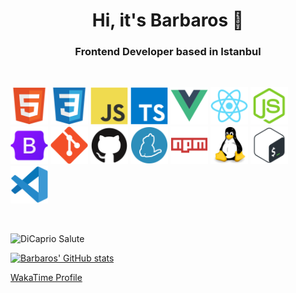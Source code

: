 <h1 align="center"> Hi, it's Barbaros 👋 </h1>
<h3 align="center"> Frontend Developer based in Istanbul</h3>
<br />

<p align="left">
<img src="https://raw.githubusercontent.com/devicons/devicon/master/icons/html5/html5-original.svg" alt="HTML5" width="60" height="60" />&nbsp;<img src="https://raw.githubusercontent.com/devicons/devicon/master/icons/css3/css3-original.svg" alt="CSS3" width="60" height="60" />&nbsp;<img src="https://raw.githubusercontent.com/devicons/devicon/master/icons/javascript/javascript-original.svg" alt="JavaScript" width="60" height="60" />&nbsp;<img src="https://raw.githubusercontent.com/devicons/devicon/master/icons/typescript/typescript-original.svg" alt="TypeScript" width="60" height="60" />&nbsp;<img src="https://raw.githubusercontent.com/devicons/devicon/master/icons/vuejs/vuejs-original.svg" alt="Vue" width="60" height="60"/>&nbsp;<img src="https://raw.githubusercontent.com/devicons/devicon/master/icons/react/react-original.svg" alt="React" width="60" height="60"/>&nbsp;<img src="https://raw.githubusercontent.com/devicons/devicon/master/icons/nodejs/nodejs-original.svg" alt="NodeJS" width="60" height="60" />&nbsp;<img src="https://raw.githubusercontent.com/devicons/devicon/master/icons/bootstrap/bootstrap-original.svg" alt="Bootstrap" width="60" height="60" />&nbsp;<img src="https://raw.githubusercontent.com/devicons/devicon/master/icons/git/git-original.svg" alt="Git" width="60" height="60" />&nbsp;<img src="https://raw.githubusercontent.com/devicons/devicon/master/icons/github/github-original.svg" alt="GitHub" width="60" height="60" />&nbsp;<img src="https://raw.githubusercontent.com/devicons/devicon/master/icons/yarn/yarn-original.svg" alt="Yarn" width="60" height="60" />&nbsp;<img src="https://raw.githubusercontent.com/devicons/devicon/master/icons/npm/npm-original-wordmark.svg" alt="npm" width="60" height="60" />&nbsp;<img src="https://raw.githubusercontent.com/devicons/devicon/master/icons/linux/linux-original.svg" alt="Linux" width="60" height="60" />&nbsp;<img src="https://raw.githubusercontent.com/devicons/devicon/master/icons/bash/bash-original.svg" alt="Bash" width="60" height="60" />&nbsp;<img src="https://raw.githubusercontent.com/devicons/devicon/master/icons/vscode/vscode-original.svg" alt="VSCode" width="60" height="60" />
</p>

<br />

![DiCaprio Salute](https://media.giphy.com/media/BPJmthQ3YRwD6QqcVD/giphy.gif)

[![Barbaros' GitHub stats](https://github-readme-stats.vercel.app/api?username=barbarossss&show_icons=true&theme=radical)](https://github.com/anuraghazra/github-readme-stats)
<br />

[WakaTime Profile](https://www.wakatime.com/barbarosaffan)
